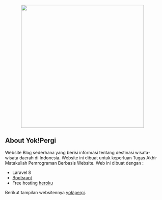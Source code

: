 <p align="center"><a href="http://yok-pergi.herokuapp.com" target="_blank"><img src="http://yok-pergi.herokuapp.com/frontend/img/logo.png" width="400"></a></p>


## About Yok!Pergi

Website Blog sederhana yang berisi informasi tentang destinasi wisata-wisata daerah di Indonesia. Website ini dibuat untuk keperluan Tugas Akhir Matakuliah Pemrograman Berbasis Website. Web ini dibuat dengan :

- Laravel 8
- [Bootsrapt](https://getbootstrap.com)
- Free hosting [heroku](https://heroku.com)

Berikut tampilan websitennya [yok!pergi](http://yok-pergi.herokuapp.com).
